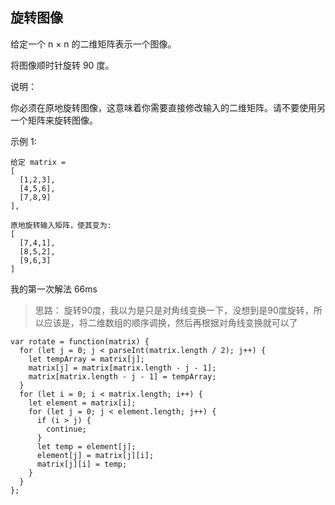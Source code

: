 ## 旋转图像

给定一个 n × n 的二维矩阵表示一个图像。

将图像顺时针旋转 90 度。

说明：

你必须在原地旋转图像，这意味着你需要直接修改输入的二维矩阵。请不要使用另一个矩阵来旋转图像。

示例 1:

```
给定 matrix = 
[
  [1,2,3],
  [4,5,6],
  [7,8,9]
],

原地旋转输入矩阵，使其变为:
[
  [7,4,1],
  [8,5,2],
  [9,6,3]
]
```


我的第一次解法 66ms

> 思路： 旋转90度，我以为是只是对角线变换一下，没想到是90度旋转，所以应该是，将二维数组的顺序调换，然后再根据对角线变换就可以了



```
var rotate = function(matrix) {
  for (let j = 0; j < parseInt(matrix.length / 2); j++) {
    let tempArray = matrix[j];
    matrix[j] = matrix[matrix.length - j - 1];
    matrix[matrix.length - j - 1] = tempArray;
  }
  for (let i = 0; i < matrix.length; i++) {
    let element = matrix[i];
    for (let j = 0; j < element.length; j++) {
      if (i > j) {
        continue;
      }
      let temp = element[j];
      element[j] = matrix[j][i];
      matrix[j][i] = temp;
    }
  }
};
```